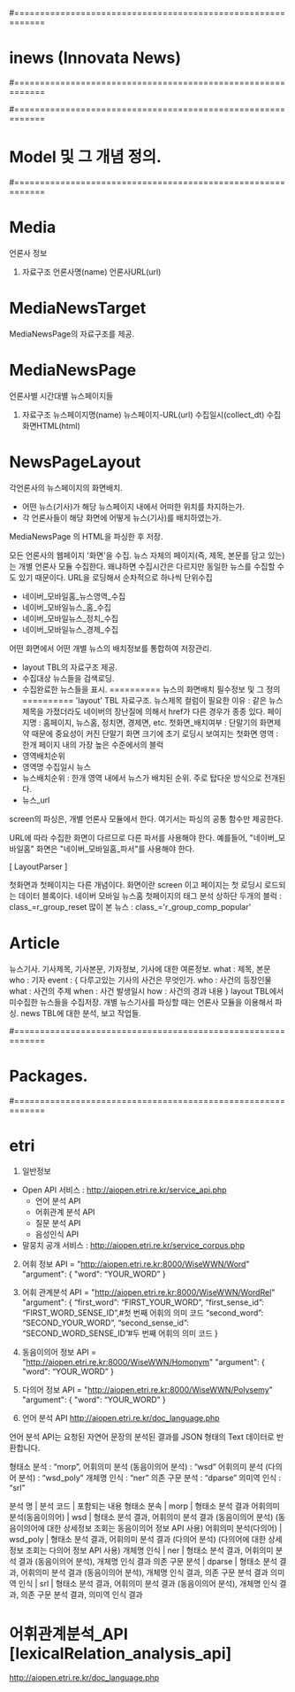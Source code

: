 #============================================================
# inews (Innovata News)
#============================================================



#============================================================
# Model 및 그 개념 정의.
#============================================================

# Media

언론사 정보

1. 자료구조
언론사명(name)
언론사URL(url)

# MediaNewsTarget

MediaNewsPage의 자료구조를 제공.

# MediaNewsPage

언론사별 시간대별 뉴스페이지들

1. 자료구조
뉴스페이지명(name)
뉴스페이지-URL(url)
수집일시(collect_dt)
수집화면HTML(html)

# NewsPageLayout

각언론사의 뉴스페이지의 화면배치.
- 어떤 뉴스(기사)가 해당 뉴스페이지 내에서 어떠한 위치를 차지하는가.
- 각 언론사들이 해당 화면에 어떻게 뉴스(기사)를 배치하였는가.

MediaNewsPage 의 HTML을 파싱한 후 저장.

모든 언론사의 웹페이지 '화면'을 수집.
뉴스 자체의 페이지(즉, 제목, 본문를 담고 있는)는 개별 언론사 모듈 수집한다.
왜냐하면 수집시간은 다르지만 동일한 뉴스를 수집할 수도 있기 때문이다.
URL을 로딩해서 순차적으로 하나씩 단위수집
- 네이버_모바일홈_뉴스영역_수집
- 네이버_모바일뉴스_홈_수집
- 네이버_모바일뉴스_정치_수집
- 네이버_모바일뉴스_경제_수집


어떤 화면에서 어떤 개별 뉴스의 배치정보를 통합하여 저장관리.
- layout TBL의 자료구조 제공.
- 수집대상 뉴스들을 검색로딩.
- 수집완료한 뉴스들을 표시.
========== 뉴스의 화면배치 필수정보 및 그 정의 ==========
'layout' TBL 자료구조.
뉴스제목 컬럼이 필요한 이유 : 같은 뉴스제목을 가졌더라도 네이버의 장난질에 의해서 href가 다른 경우가 종종 있다.
페이지명 : 홈페이지, 뉴스홈, 정치면, 경제면, etc.
첫화면_배치여부 : 단말기의 화면제약 때문에 중요성이 커진 단말기 화면 크기에 초기 로딩시 보여지는 첫화면
영역 : 한개 페이지 내의 가장 높은 수준에서의 블럭
- 영역배치순위
- 영역명
수집일시
뉴스
- 뉴스배치순위 : 한개 영역 내에서 뉴스가 배치된 순위. 주로 탑다운 방식으로 전개된다.
- 뉴스_url

screen의 파싱은, 개별 언론사 모듈에서 한다.
여기서는 파싱의 공통 함수만 제공한다.

URL에 따라 수집한 화면이 다르므로 다른 파서를 사용해야 한다.
예를들어, "네이버_모바일홈" 화면은 "네이버_모바일홈_파서"를 사용해야 한다.

[ LayoutParser ]

첫화면과 첫페이지는 다른 개념이다. 화면이란 screen 이고 페이지는 첫 로딩시 로드되는 데이터 블록이다.
네이버 모바일 뉴스홈 첫페이지의 태그 분석
상하단 두개의 블럭 : class_=r_group_reset
많이 본 뉴스 : class_='r_group_comp_popular'


# Article

뉴스기사.
기사제목, 기사본문, 기자정보, 기사에 대한 여론정보.
what : 제목, 본문
who : 기자
event : { 다루고있는 기사의 사건은 무엇인가.
   who : 사건의 등장인물
   what : 사건의 주제
   when : 사건 발생일시
   how : 사건의 경과 내용
}
layout TBL에서 미수집한 뉴스들을 수집저장.
개별 뉴스기사를 파싱할 때는 언론사 모듈을 이용해서 파싱.
news TBL에 대한 분석, 보고 작업들.

#============================================================
# Packages.
#============================================================

# etri

1. 일반정보
- Open API 서비스 : http://aiopen.etri.re.kr/service_api.php
    - 언어 분석 API
    - 어휘관계 분석 API
    - 질문 분석 API
    - 음성인식 API
- 말뭉치 공개 서비스 : http://aiopen.etri.re.kr/service_corpus.php


2. 어휘 정보 API
= "http://aiopen.etri.re.kr:8000/WiseWWN/Word"
 "argument": {
    "word": “YOUR_WORD”
}
3. 어휘 관계분석 API
= "http://aiopen.etri.re.kr:8000/WiseWWN/WordRel"
"argument": {
    “first_word”: “FIRST_YOUR_WORD”,
    “first_sense_id”: “FIRST_WORD_SENSE_ID”,#첫 번째 어휘의 의미 코드
    “second_word”: “SECOND_YOUR_WORD”,
    “second_sense_id”: “SECOND_WORD_SENSE_ID”#두 번째 어휘의 의미 코드
}
4. 동음이의어 정보 API
= "http://aiopen.etri.re.kr:8000/WiseWWN/Homonym"
 "argument": {
    "word": “YOUR_WORD”
}
5. 다의어 정보 API
= "http://aiopen.etri.re.kr:8000/WiseWWN/Polysemy"
 "argument": {
    "word": “YOUR_WORD”
}

6. 언어 분석 API
http://aiopen.etri.re.kr/doc_language.php


언어 분석 API는 요청된 자연어 문장의 분석된 결과를 JSON 형태의 Text 데이터로 반환합니다.

형태소 분석 : “morp”,
어휘의미 분석 (동음이의어 분석) : “wsd”
어휘의미 분석 (다의어 분석) : “wsd_poly”
개체명 인식 : “ner”
의존 구문 분석 : “dparse”
의미역 인식 : “srl”

분석 명 | 분석 코드 | 포함되는 내용
형태소 분속 | morp |	형태소 분석 결과
어휘의미 분석(동음이의어) | wsd | 형태소 분석 결과, 어휘의미 분석 결과 (동음이의어 분석)
(동음이의어에 대한 상세정보 조회는 동음이의어 정보 API 사용)
어휘의미 분석(다의어) | wsd_poly | 형태소 분석 결과, 어휘의미 분석 결과 (다의어 분석)
(다의어에 대한 상세정보 조회는 다의어 정보 API 사용)
개체명 인식 | ner | 형태소 분석 결과, 어휘의미 분석 결과 (동음이의어 분석), 개체명 인식 결과
의존 구문 분석 | dparse | 형태소 분석 결과, 어휘의미 분석 결과 (동음이의어 분석), 개체명 인식 결과, 의존 구문 분석 결과
의미역 인식 | srl | 형태소 분석 결과, 어휘의미 분석 결과 (동음이의어 분석), 개체명 인식 결과, 의존 구문 분석 결과, 의미역 인식 결과

# 어휘관계분석_API [lexicalRelation_analysis_api]
http://aiopen.etri.re.kr/doc_language.php
